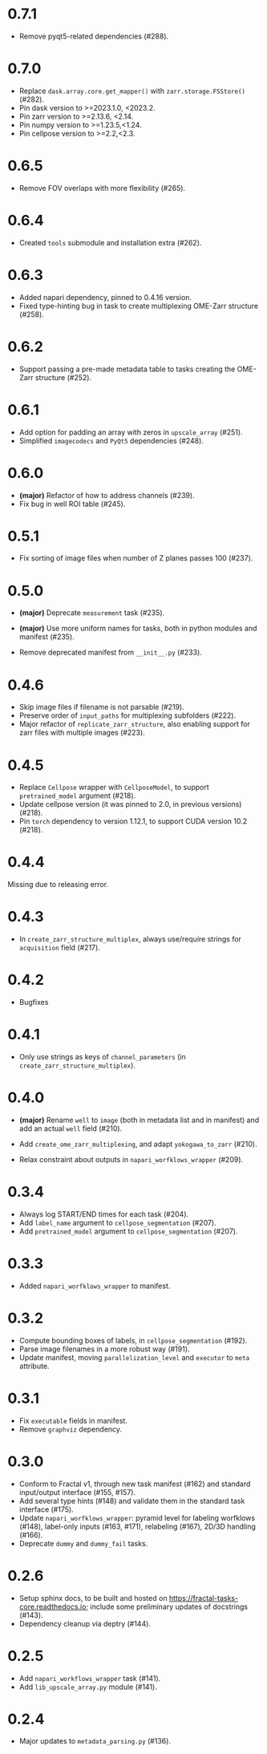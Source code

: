 # 0.7.1

- Remove pyqt5-related dependencies (\#288).

# 0.7.0

- Replace `dask.array.core.get_mapper()` with `zarr.storage.FSStore()` (\#282).
- Pin dask version to >=2023.1.0, <2023.2.
- Pin zarr version to >=2.13.6, <2.14.
- Pin numpy version to >=1.23.5,<1.24.
- Pin cellpose version to >=2.2,<2.3.


# 0.6.5

  - Remove FOV overlaps with more flexibility (\#265).

# 0.6.4

  - Created `tools` submodule and installation extra (\#262).

# 0.6.3

  - Added napari dependency, pinned to 0.4.16 version.
  - Fixed type-hinting bug in task to create multiplexing OME-Zarr
    structure (\#258).

# 0.6.2

  - Support passing a pre-made metadata table to tasks creating the
    OME-Zarr structure (\#252).

# 0.6.1

  - Add option for padding an array with zeros in `upscale_array`
    (\#251).
  - Simplified `imagecodecs` and `PyQt5` dependencies (\#248).

# 0.6.0

  - **(major)** Refactor of how to address channels (\#239).
  - Fix bug in well ROI table (\#245).

# 0.5.1

  - Fix sorting of image files when number of Z planes passes 100
    (\#237).

# 0.5.0

  - **(major)** Deprecate `measurement` task (\#235).
  - **(major)** Use more uniform names for tasks, both in python modules
    and manifest (\#235).

  - Remove deprecated manifest from `__init__.py` (\#233).

# 0.4.6

  - Skip image files if filename is not parsable (\#219).
  - Preserve order of `input_paths` for multiplexing subfolders (\#222).
  - Major refactor of `replicate_zarr_structure`, also enabling support
    for zarr files with multiple images (\#223).

# 0.4.5

  - Replace `Cellpose` wrapper with `CellposeModel`, to support
    `pretrained_model` argument (\#218).
  - Update cellpose version (it was pinned to 2.0, in previous versions)
    (\#218).
  - Pin `torch` dependency to version 1.12.1, to support CUDA version
    10.2 (\#218).

# 0.4.4

Missing due to releasing error.

# 0.4.3

  - In `create_zarr_structure_multiplex`, always use/require strings for
    `acquisition` field (\#217).

# 0.4.2

  - Bugfixes

# 0.4.1

  - Only use strings as keys of `channel_parameters` (in
    `create_zarr_structure_multiplex`).

# 0.4.0

  - **(major)** Rename `well` to `image` (both in metadata list and in
    manifest) and add an actual `well` field (\#210).
  - Add `create_ome_zarr_multiplexing`, and adapt `yokogawa_to_zarr`
    (\#210).

  - Relax constraint about outputs in `napari_worfklows_wrapper`
    (\#209).

# 0.3.4

  - Always log START/END times for each task (\#204).
  - Add `label_name` argument to `cellpose_segmentation` (\#207).
  - Add `pretrained_model` argument to `cellpose_segmentation` (\#207).

# 0.3.3

  - Added `napari_worfklows_wrapper` to manifest.

# 0.3.2

  - Compute bounding boxes of labels, in `cellpose_segmentation`
    (\#192).
  - Parse image filenames in a more robust way (\#191).
  - Update manifest, moving `parallelization_level` and `executor` to
    `meta` attribute.

# 0.3.1

  - Fix `executable` fields in manifest.
  - Remove `graphviz` dependency.

# 0.3.0

  - Conform to Fractal v1, through new task manifest (\#162) and
    standard input/output interface (\#155, \#157).
  - Add several type hints (\#148) and validate them in the standard
    task interface (\#175).
  - Update `napari_worfklows_wrapper`: pyramid level for labeling
    worfklows (\#148), label-only inputs (\#163, \#171), relabeling
    (\#167), 2D/3D handling (\#166).
  - Deprecate `dummy` and `dummy_fail` tasks.

# 0.2.6

  - Setup sphinx docs, to be built and hosted on
    <https://fractal-tasks-core.readthedocs.io>; include some
    preliminary updates of docstrings (\#143).
  - Dependency cleanup via deptry (\#144).

# 0.2.5

  - Add `napari_workflows_wrapper` task (\#141).
  - Add `lib_upscale_array.py` module (\#141).

# 0.2.4

  - Major updates to `metadata_parsing.py` (\#136).
